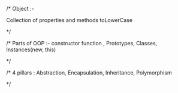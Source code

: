 /*  Object :-

Collection of properties and methods
toLowerCase

*/

/* Parts of OOP :-
constructor function , Prototypes, Classes, Instances(new, this)

*/

/* 4 pillars :
Abstraction, Encapsulation, Inheritance, Polymorphism

*/
